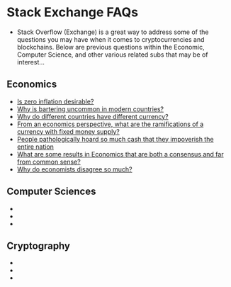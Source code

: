 # Stack Exchange FAQs
* Stack Overflow (Exchange) is a great way to address some of the questions you may have when it comes to cryptocurrencies and blockchains. 
Below are previous questions within the Economic, Computer Science, and other various related subs that may be of interest...

## Economics
* [Is zero inflation desirable?](https://economics.stackexchange.com/questions/5861/is-zero-inflation-desirable)
* [Why is bartering uncommon in modern countries?](https://economics.stackexchange.com/questions/20481/why-is-bartering-uncommon-in-modern-countries)
* [Why do different countries have different currency?](https://economics.stackexchange.com/questions/17834/why-do-different-countries-have-different-currency)
* [From an economics perspective, what are the ramifications of a currency with fixed money supply?](https://economics.stackexchange.com/questions/166/from-an-economics-perspective-what-are-the-ramifications-of-a-currency-with-fix)
* [People pathologically hoard so much cash that they impoverish the entire nation](https://economics.stackexchange.com/questions/17053/people-pathologically-hoard-so-much-cash-that-they-impoverish-the-entire-nation)
* [What are some results in Economics that are both a consensus and far from common sense?](https://economics.stackexchange.com/questions/20992/what-are-some-results-in-economics-that-are-both-a-consensus-and-far-from-common)
* [Why do economists disagree so much?](https://economics.stackexchange.com/questions/19738/why-do-economists-disagree-so-much)

## Computer Sciences
* []()
* []()
* []()

## Cryptography
* []()
* []()
* []()
